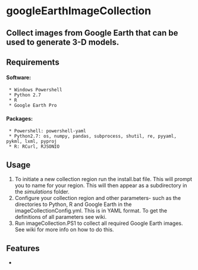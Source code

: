 # googleEarthImageCollection
Collect images from Google Earth that can be used to generate 3-D models.
---

## Requirements
#### Software:
     * Windows Powershell
     * Python 2.7
     * R 
     * Google Earth Pro
#### Packages:
     * Powershell: powershell-yaml
     * Python2.7: os, numpy, pandas, subprocess, shutil, re, pyyaml, pykml, lxml, pyproj
     * R: RCurl, RJSONIO
     
## Usage

1. To initiate a new collection region run the install.bat file. This will prompt you to name for your region. This will 
   then appear as a subdirectory in the *simulations* folder.
2. Configure your collection region and other parameters- such as the directories to Python, R and Google Earth in the 
   imageCollectionConfig.yml. This is in YAML format. To get the definitions of all parameters see wiki.
3. Run imageCollection.PS1 to collect all required Google Earth images. See wiki for more info on how to do this.

## Features
* 
